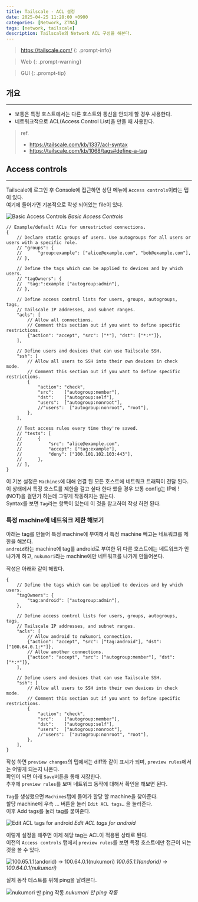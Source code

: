 ```yaml
---
title: Tailscale - ACL 설정
date: 2025-04-25 11:28:00 +0900
categories: [Network, ZTNA]
tags: [network, tailscale]
description: Tailscale의 Network ACL 구성을 해본다.
---
```


><https://tailscale.com/>
{: .prompt-info}

>Web
{: .prompt-warning}

>GUI
{: .prompt-tip}

## 개요
---

* 보통은 특정 호스트에서는 다른 호스트와 통신을 안되게 할 경우 사용한다.
* 네트워크적으로 ACL(Access Control List)을 만들 때 사용한다.

> ref.
> - <https://tailscale.com/kb/1337/acl-syntax>
> - <https://tailscale.com/kb/1068/tags#define-a-tag>

## Access controls
---

Tailscale에 로그인 후 Console에 접근하면 상단 메뉴에 `Access controls`이라는 탭이 있다.  
여기에 들어가면 기본적으로 작성 되어있는 file이 있다.

![Basic Access Controls](/assets/img/post/network/2025-04-25-tailscale_setup_acl/1.png)
_Basic Access Controls_

```jsonc
// Example/default ACLs for unrestricted connections.
{
	// Declare static groups of users. Use autogroups for all users or users with a specific role.
	// "groups": {
	//  	"group:example": ["alice@example.com", "bob@example.com"],
	// },

	// Define the tags which can be applied to devices and by which users.
	// "tagOwners": {
	//	"tag:":example ["autogroup:admin"],
	// },

	// Define access control lists for users, groups, autogroups, tags,
	// Tailscale IP addresses, and subnet ranges.
	"acls": [
		// Allow all connections.
		// Comment this section out if you want to define specific restrictions.
		{"action": "accept", "src": ["*"], "dst": ["*:*"]},
	],

	// Define users and devices that can use Tailscale SSH.
	"ssh": [
		// Allow all users to SSH into their own devices in check mode.
		// Comment this section out if you want to define specific restrictions.
		{
			"action": "check",
			"src":    ["autogroup:member"],
			"dst":    ["autogroup:self"],
			"users":  ["autogroup:nonroot"],
			//"users":  ["autogroup:nonroot", "root"],
		},
	],

	// Test access rules every time they're saved.
	// "tests": [
	//  	{
	//  		"src": "alice@example.com",
	//  		"accept": ["tag:example"],
	//  		"deny": ["100.101.102.103:443"],
	//  	},
	// ],
}
```

이 기본 설정은 `Machines`에 대해 연결 된 모든 호스트에 네트워크 트래픽이 전달 된다.  
이 상태에서 특정 호스트를 제한을 걸고 싶다 한다 했을 경우 보통 config는 IP에 !(NOT)을 걸던가 하는데 그렇게 작동하지는 않는다.  
Syntax를 보면 `Tag`라는 항목이 있는데 이 것을 참고하여 작성 하면 된다.

### 특정 machine에 네트워크 제한 해보기

아래는 tag를 만들어  특정 machine에 부여해서 특정 machine 빼고는 네트워크를 제한을 해본다.  
`android`라는 machine에 tag를 android로 부여한 뒤 다른 호스트에는 네트워크가 안 나가게 하고, `nukumori`라는 machine에만 네트워크를 나가게 만들어본다.

작성은 아래와 같이 해봤다.

```jsonc
{
	// Define the tags which can be applied to devices and by which users.
	"tagOwners": {
		"tag:android": ["autogroup:admin"],
	},

	// Define access control lists for users, groups, autogroups, tags,
	// Tailscale IP addresses, and subnet ranges.
	"acls": [
		// Allow android to nukumori connection.
		{"action": "accept", "src": ["tag:android"], "dst": ["100.64.0.1:*"]},
		// Allow another connections.
		{"action": "accept", "src": ["autogroup:member"], "dst": ["*:*"]},
	],

	// Define users and devices that can use Tailscale SSH.
	"ssh": [
		// Allow all users to SSH into their own devices in check mode.
		// Comment this section out if you want to define specific restrictions.
		{
			"action": "check",
			"src":    ["autogroup:member"],
			"dst":    ["autogroup:self"],
			"users":  ["autogroup:nonroot"],
			//"users":  ["autogroup:nonroot", "root"],
		},
	],
}
```

작성 하면 `preview changes`의 탭에서는 diff와 같이 표시가 되며, `preview rules`에서는 어떻게 되는지 나온다.  
확인이 되면 아래 `Save`버튼을 통해 저장한다.  
추후에 `preview rules`를 보며 네트워크 동작에 대해서 확인을 해보면 된다.

`Tag`를 생성했으면 `Machines`탭에 들어가 할당 할 machine을 찾아준다.  
할당 machine에 우측 … 버튼을 눌러 `Edit ACL tags…` 을 눌러준다.  
이후 Add tags를 눌러 tag를 붙여준다.

![Edit ACL tags for android](/assets/img/post/network/2025-04-25-tailscale_setup_acl/2.png)
_Edit ACL tags for android_

이렇게 설정을 해주면 이제 해당 tag는 ACL이 적용된 상태로 된다.  
이전의 `Access controls` 탭에서 `preview rules`를 보면 특정 호스트에만 접근이 되는 것을 볼 수 있다.

![100.65.1.1(andorid) -> 100.64.0.1(nukumori)](/assets/img/post/network/2025-04-25-tailscale_setup_acl/3.png)
_100.65.1.1(andorid) -> 100.64.0.1(nukumori)_

실제 동작 테스트를 위해 ping을 날려본다.

![nukumori 만 ping 작동](/assets/img/post/network/2025-04-25-tailscale_setup_acl/4.png)
_nukumori 만 ping 작동_